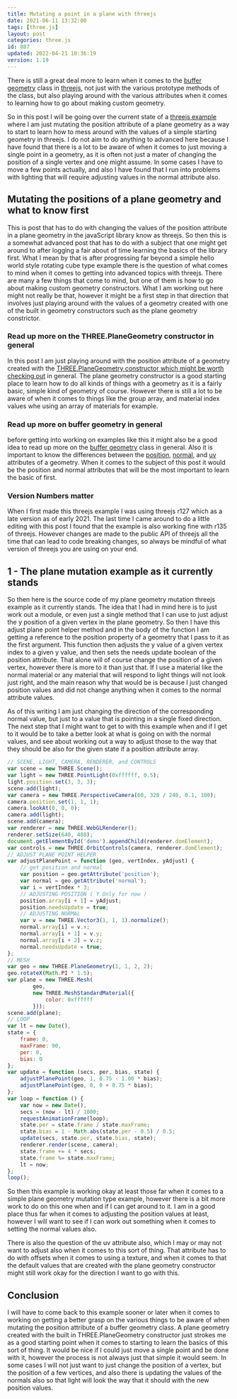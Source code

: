 ```yaml
---
title: Mutating a point in a plane with threejs
date: 2021-06-11 13:32:00
tags: [three.js]
layout: post
categories: three.js
id: 887
updated: 2022-04-21 10:36:19
version: 1.19
---
```


There is still a great deal more to learn when it comes to the [buffer geometry](https://threejs.org/docs/#api/en/core/BufferGeometry) class in [threejs](https://threejs.org/docs/#manual/en/introduction/Creating-a-scene), not just with the various prototype methods of the class, but also playing around with the various attributes when it comes to learning how to go about making custom geometry. 

So in this post I will be going over the current state of a [threejs example](/2021/02/19/threejs-examples/) where I am just mutating the position attribute of a plane geometry as a way to start to learn how to mess around with the values of a simple starting geometry in threejs. I do not aim to do anything to advanced here because I have found that there is a lot to be aware of when it comes to just moving a single point in a geometry, as it is often not just a mater of changing the position of a single vertex and one might assume. In some cases I have to move a few points actually, and also I have found that I run into problems with lighting that will require adjusting values in the normal attribute also.

<!-- more -->

## Mutating the positions of a plane geometry and what to know first

This is post that has to do with changing the values of the position attribute in a plane geometry in the javaScript library know as threejs. So then this is a somewhat advanced post that has to do with a subject that one might get around to after logging a fair about of time learning the basics of the library first. What I mean by that is after progressing far beyond a simple hello world style rotating cube type example there is the question of what comes to mind when it comes to getting into advanced topics with threejs. There are many a few things that come to mind, but one of them is how to go about making custom geometry constructors. What I am working out here might not really be that, however it might be a first step in that direction that involves just playing around with the values of a geometry created with one of the built in geometry constructors such as the plane geometry constrictor.

### Read up more on the THREE.PlaneGeometry constructor in general

In this post I am just playing around with the position attribute of a geometry created with the [THREE.PlaneGeometry constructor which might be worth checking out](/2019/06/05/threejs-plane/) in general. The plane geometry constructor is a good starting place to learn how to do all kinds of things with a geometry as it is a fairly basic, simple kind of geometry of course. However there is still a lot to be aware of when it comes to things like the group array, and material index values whe using an array of materials for example.

### Read up more on buffer geometry in general

before getting into working on examples like this it might also be a good idea to read up more on the [buffer geometry](/2021/04/22/threejs-buffer-geometry/) class in general. Also it is important to know the differences between the [position](/2021/06/07/threejs-buffer-geometry-attributes-position/), [normal](/2021/06/08/threejs-buffer-geometry-attributes-normals/), and [uv](/2021/06/09/threejs-buffer-geometry-attributes-uv/) attributes of a geometry. When it comes to the subject of this post it would be the position and normal attributes that will be the most important to learn the basic of first.

### Version Numbers matter

When I first made this threejs example I was using threejs r127 which as a late version as of early 2021. The last time I came around to do a little editing with this post I found that the example is also working fine with r135 of threejs. However changes are made to the public API of threejs all the time that can lead to code breaking changes, so always be mindful of what version of threejs you are using on your end.

## 1 - The plane mutation example as it currently stands

So then here is the source code of my plane geometry mutation threejs example as it currently stands. The idea that I had in mind here is to just work out a module, or even just a single method that I can use to just adjust the y position of a given vertex in the plane geometry. So then I have this adjust plane point helper method and in the body of the function I am getting a reference to the position property of a geometry that I pass to it as the first argument. This function then adjusts the y value of a given vertex index to a given y value, and then sets the needs update boolean of the position attribute. That alone will of course change the position of a given vertex, however there is more to it than just that. If I use a material like the normal material or any material that will respond to light things will not look just right, and the main reason why that would be is because I just changed position values and did not change anything when it comes to the normal attribute values.


As of this writing I am just changing the direction of the corresponding normal value, but just to a value that is pointing in a single fixed direction. The next step that I might want to get to with this example when and if I get to it would be to take a better look at what is going on with the normal values, and see about working out a way to adjust those to the way that they should be also for the given state if a position attribute array.


```js
// SCENE, LIGHT, CAMERA, RENDERER, and CONTROLS
var scene = new THREE.Scene();
var light = new THREE.PointLight(0xffffff, 0.5);
light.position.set(3, 3, 3);
scene.add(light);
var camera = new THREE.PerspectiveCamera(60, 320 / 240, 0.1, 100);
camera.position.set(1, 1, 1);
camera.lookAt(0, 0, 0);
camera.add(light);
scene.add(camera);
var renderer = new THREE.WebGLRenderer();
renderer.setSize(640, 480);
document.getElementById('demo').appendChild(renderer.domElement);
var controls = new THREE.OrbitControls(camera, renderer.domElement);
// ADJUST PLANE POINT HELPER
var adjustPlanePoint = function (geo, vertIndex, yAdjust) {
    // get position and normal
    var position = geo.getAttribute('position');
    var normal = geo.getAttribute('normal');
    var i = vertIndex * 3;
    // ADJUSTING POSITION ( Y Only for now )
    position.array[i + 1] = yAdjust;
    position.needsUpdate = true;
    // ADJUSTING NORMAL
    var v = new THREE.Vector3(1, 1, 1).normalize();
    normal.array[i] = v.x;
    normal.array[i + 1] = v.y;
    normal.array[i + 2] = v.z;
    normal.needsUpdate = true;
};
// MESH
var geo = new THREE.PlaneGeometry(1, 1, 2, 2);
geo.rotateX(Math.PI * 1.5);
var plane = new THREE.Mesh(
        geo,
        new THREE.MeshStandardMaterial({
            color: 0xffffff
        }));
scene.add(plane);
// LOOP
var lt = new Date(),
state = {
    frame: 0,
    maxFrame: 90,
    per: 0,
    bias: 0
};
var update = function (secs, per, bias, state) {
    adjustPlanePoint(geo, 1, 0.75 - 1.00 * bias);
    adjustPlanePoint(geo, 0, 0 + 0.75 * bias);
};
var loop = function () {
    var now = new Date(),
    secs = (now - lt) / 1000;
    requestAnimationFrame(loop);
    state.per = state.frame / state.maxFrame;
    state.bias = 1 - Math.abs(state.per - 0.5) / 0.5;
    update(secs, state.per, state.bias, state);
    renderer.render(scene, camera);
    state.frame += 4 * secs;
    state.frame %= state.maxFrame;
    lt = now;
};
loop();
```

So then this example is working okay at least those far when it comes to a simple plane geometry mutation type example, however there is a bit more work to do on this one when and if I can get around to it. I am in a good place thus far when it comes to adjusting the position values at least, however I will want to see if I can work out something when it comes to setting the normal values also. 

There is also the question of the uv attribute also, which I may or may not want to adjust also when it comes to this sort of thing. That attribute has to do with offsets when it comes to using a texture, and when it comes to that the default values that are created with the plane geometry constructor might still work okay for the direction I want to go with this.

## Conclusion

I will have to come back to this example sooner or later when it comes to working on getting a better grasp on the various things to be aware of when mutating the position attribute of a buffer geometry class. A plane geometry created with the built in THREE.PlaneGeometry constructor just strokes me as a good starting point when it comes to starting to learn the basics of this sort of thing. It would be nice if I could just move a single point and be done with it, however the process is not always just that simple it would seem. In some cases I will not just want to just change the position of a vertex, but the position of a few vertices, and also there is updating the values of the normals also so that light will look the way that it should with the new position values.

